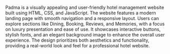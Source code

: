 Padma is a visually appealing and user-friendly hotel management website built using HTML, CSS, and JavaScript. The website features a modern landing page with smooth navigation and a responsive layout. Users can explore sections like Dining, Booking, Reviews, and Memories, with a focus on luxury presentation and ease of use. It showcases interactive buttons, stylish fonts, and an elegant background image to enhance the overall user experience. The design prioritizes both aesthetics and functionality, providing a real-world look and feel for a professional hotel website.

